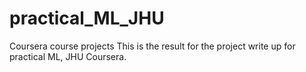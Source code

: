 # practical_ML_JHU
Coursera course projects
This is the result for the project write up for practical ML, JHU Coursera.
